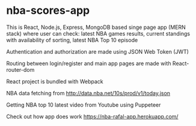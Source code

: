 # nba-scores-app
This is React, Node.js, Express, MongoDB based singe page app (MERN stack) where user can check:
latest NBA games results, current standings with availability of sorting, latest NBA Top 10 episode



Authentication and authorization are made using JSON Web Token (JWT)

Routing between login/register and main app pages are made with React-router-dom

React project is bundled with Webpack

NBA data fetching from http://data.nba.net/10s/prod/v1/today.json

Getting NBA top 10 latest video from Youtube using Puppeteer 



Check out how app does work https://nba-rafal-app.herokuapp.com/


